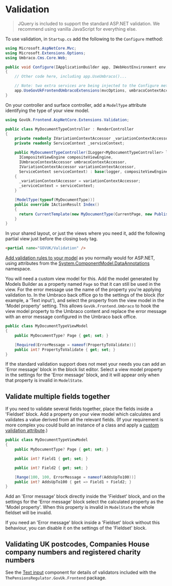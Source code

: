 # Validation

> JQuery is included to support the standard ASP.NET validation. We recommend using vanilla JavaScript for everything else.

To use validation, in `Startup.cs` add the following to the `Configure` method:

```csharp
using Microsoft.AspNetCore.Mvc;
using Microsoft.Extensions.Options;
using Umbraco.Cms.Core.Web;

public void Configure(IApplicationBuilder app, IWebHostEnvironment env, IOptions<MvcOptions> mvcOptions, IUmbracoContextAccessor umbracoContextAccessor)
{
    // Other code here, including app.UseUmbraco()...

    // Note: two extra services are being injected to the Configure method and used here
    app.UseGovUkFrontendUmbracoExtensions(mvcOptions, umbracoContextAccessor);
}
```

On your controller and surface controller, add a `ModelType` attribute identifying the type of your view model.

```csharp
using GovUk.Frontend.AspNetCore.Extensions.Validation;

public class MyDocumentTypeController : RenderController
{
    private readonly IVariationContextAccessor _variationContextAccessor;
    private readonly ServiceContext _serviceContext;

    public MyDocumentTypeController(ILogger<MyDocumentTypeController> logger,
      ICompositeViewEngine compositeViewEngine,
      IUmbracoContextAccessor umbracoContextAccessor,
      IVariationContextAccessor variationContextAccessor,
      ServiceContext serviceContext) : base(logger, compositeViewEngine, umbracoContextAccessor)
    {
      _variationContextAccessor = variationContextAccessor;
      _serviceContext = serviceContext;
    }

    [ModelType(typeof(MyDocumentType))]
    public override IActionResult Index()
    {
      return CurrentTemplate(new MyDocumentType(CurrentPage, new PublishedValueFallback(_serviceContext, _variationContextAccessor)));
    }
}
```

In your shared layout, or just the views where you need it, add the following partial view just before the closing `body` tag.

```html
<partial name="GOVUK/Validation" />
```

[Add validation rules to your model](https://docs.microsoft.com/en-us/aspnet/core/tutorials/first-mvc-app/validation?view=aspnetcore-5.0) as you normally would for ASP.NET, using attributes from the [System.ComponentModel.DataAnnotations](https://docs.microsoft.com/en-us/dotnet/api/system.componentmodel.dataannotations?view=net-5.0) namespace.

You will need a custom view model for this. Add the model generated by Models Builder as a property named `Page` so that it can still be used in the view. For the error message use the name of the property you're applying validation to. In the Umbraco back office go to the settings of the block (for example, a 'Text input'), and select the property from the view model in the 'Model property' setting. This allows `GovUk.Frontend.Umbraco` to hook the view model property to the Umbraco content and replace the error message with an error message configured in the Umbraco back office.

```csharp
public class MyDocumentTypeViewModel
{
    public MyDocumentType? Page { get; set; }

    [Required(ErrorMessage = nameof(PropertyToValidate))]
    public int? PropertyToValidate { get; set; }
}
```

If the standard validation support does not meet your needs you can add an 'Error message' block in the block list editor. Select a view model property in the settings for the 'Error message' block, and it will appear only when that property is invalid in `ModelState`.

## Validate multiple fields together

If you need to validate several fields together, place the fields inside a 'Fieldset' block. Add a property on your view model which calculates and validates a value derived from all the relevant fields. (If your requirement is more complex you could build an instance of a class and apply a [custom validation attribute](<https://learn.microsoft.com/en-us/previous-versions/aspnet/cc668224(v=vs.100)>).)

```csharp
public class MyDocumentTypeViewModel
{
    public MyDocumentType? Page { get; set; }

    public int? Field1 { get; set; }

    public int? Field2 { get; set; }

    [Range(100, 100, ErrorMessage = nameof(AddsUpTo100))]
    public int? AddsUpTo100 { get => Field1 + Field2; }
}
```

Add an 'Error message' block directly inside the 'Fieldset' block, and on the settings for the 'Error message' block select the calculated property as the 'Model property'. When this property is invalid in `ModelState` the whole fieldset will be invalid.

If you need an 'Error message' block inside a 'Fieldset' block without this behaviour, you can disable it on the settings of the 'Fieldset' block.

## Validating UK postcodes, Companies House company numbers and registered charity numbers

See the [Text input](../components/text-input.md) component for details of validators included with the `ThePensionsRegulator.GovUk.Frontend` package.
